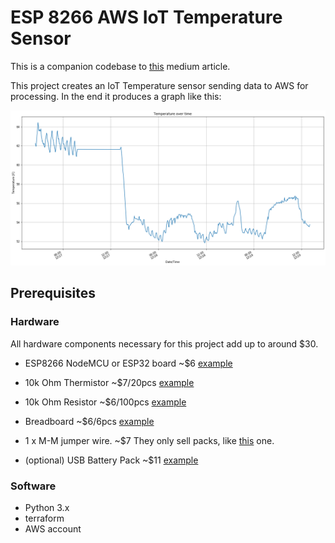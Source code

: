 # ESP 8266 AWS IoT Temperature Sensor

This is a companion codebase to [this](https://medium.com/dan-on-coding/building-an-iot-thermostat-with-esp8266-python-and-aws-6b0555326dbe) medium article.

This project creates an IoT Temperature sensor sending data to AWS for processing. In the end it produces a graph like this:

![](./assets/temp_graph.png)

## Prerequisites

### Hardware

All hardware components necessary for this project add up to around $30. 

- ESP8266 NodeMCU or ESP32 board ~$6 [example](https://www.amazon.com/HiLetgo-Internet-Development-Wireless-Micropython/dp/B010O1G1ES)

- 10k Ohm Thermistor ~$7/20pcs [example](https://www.amazon.com/uxcell-Thermistors-Resistors-Temperature-Sensors/dp/B07P5QC26X)

- 10k Ohm Resistor ~$6/100pcs [example](https://www.amazon.com/EDGELEC-Resistor-Tolerance-Multiple-Resistance/dp/B07QJB31M7)

- Breadboard ~$6/6pcs [example](https://www.amazon.com/MCIGICM-6PCS-tie-Points-Breadboard-Arduino/dp/B07PZXD69L)

- 1 x M-M jumper wire. ~$7 They only sell packs, like [this](https://www.amazon.com/EDGELEC-Breadboard-Optional-Assorted-Multicolored/dp/B07GD1XFWV) one.

- (optional) USB Battery Pack ~$11 [example](https://www.amazon.com/Poweradd-Slim-Ultra-compact-Portable-External/dp/B00MWU1GGI)

### Software

- Python 3.x
- terraform
- AWS account